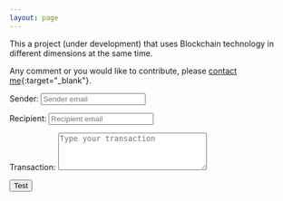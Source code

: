 ```yaml
---
layout: page
---
```


This a project (under development) that uses Blockchain technology in different dimensions at the same time.

Any comment or you would like to contribute, please [contact me][contact_url]{:target="_blank"}.


<form class="transaction-form" method="post">
   <p>
   	<label for="form-field-sender">Sender:</label>
   	<input name="sender" type="text" placeholder="Sender email" required="required" id="form-field-name" /></p>
   <p>
   	<label for="form-field-recipient">Recipient:</label>
   	<input name="recipient" type="email" placeholder="Recipient email" required="required" id="form-field-recipient" /></p>
   <p><label for="form-field-transaction">Transaction:</label>
   	<textarea name="transaction" required="required" placeholder="Type your transaction" rows="4" cols="30" id="form-field-transaction"></textarea> 
   </p>
    <input type="submit" value="Test">
</form>


[contact_url]: /contact/
